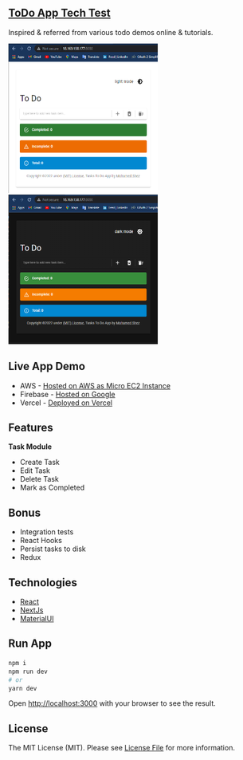## [ToDo App Tech Test](https://github.com/shez1461)
Inspired & referred from various todo demos online & tutorials.

<img src="https://github.com/shez1461/todo-app-nextjs/blob/main/nextjs/public/Screenshot1.png" width="300" height="300" />
<img src="https://github.com/shez1461/todo-app-nextjs/blob/main/nextjs/public/screenshot2.png" width="300" height="300" />

## Live App Demo
- AWS - [Hosted on AWS as Micro EC2 Instance](http://18.169.158.177:8080/)
- Firebase - [Hosted on Google](https://www.shez.app/)
- Vercel - [Deployed on Vercel](https://todo-app-nextjs-using.vercel.app/)

## Features
**Task Module**
- Create Task
- Edit Task
- Delete Task
- Mark as Completed

## Bonus
* Integration tests
* React Hooks
* Persist tasks to disk
* Redux

## Technologies
- [React](https://reactjs.org/)
- [NextJs](https://nextjs.org) 
- [MaterialUI](https://mui.com/)

## Run App
```bash
npm i
npm run dev
# or
yarn dev
```

Open [http://localhost:3000](http://localhost:3000) with your browser to see the result.

## License
The MIT License (MIT). Please see [License File](./nextjs/LICENSE.md) for more information.

